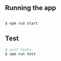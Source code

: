 ## Running the app

```bash

$ npm run start

```

## Test

```bash
# unit tests
$ npm run test
```
